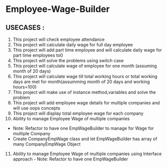 # Employee-Wage-Builder
## USECASES :
1. This project will check employee attendance
2. This project will calculate daily wage for full day employee 
3. This project will add part time employee and will calculate daily wage for part time employees to0
4. This project will solve the problems using switch case
5. This project will calculate wage of employee for one month (assuming month of 20 days)
6. This project will calculate wage till total working hours or total working days are met for month(assumming month of 20 days and working hours=100)
7. This project will make use of instance method,variables and solve the problem
8. This project will add employee wage details for multiple companies and will use oops concepts
9. This project will display total employee wage for each company
10. Ability to manage Employee Wage of multiple companies
   - Note: Refactor to have one EmpWageBuilder to manage for Wage for multiple Company
   - Create CompanyEmpWage class and let EmpWageBuilder has array of many CompanyEmpWage Object
11. Ability to manage Employee Wage of multiple companies using
    Interface approach - Note: Refactor to have one EmpWageBuilder
